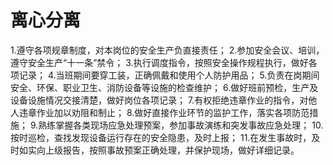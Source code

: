 # 离心分离
1.遵守各项规章制度，对本岗位的安全生产负直接责任；
2.参加安全会议、培训，遵守安全生产“十一条”禁令；
3.执行调度指令，按照安全操作规程执行，做好各项记录；
4.当班期间要穿工装，正确佩戴和使用个人防护用品；
5.负责在岗期间安全、环保、职业卫生、消防设备等设施的检查维护；
6.做好班前预检，生产及设备设施情况交接清楚，做好岗位各项记录；
7.有权拒绝违章作业的指令，对他人违章作业加以劝阻和制止；
8.做好直接作业环节的监护工作，落实各项防范措施；
9.熟练掌握各类现场应急处理预案，参加事故演练和突发事故应急处理；
10.按时巡检，查找发现设备运行存在的安全隐患，及时上报；
11.在发生事故时，及时如实向上级报告，按照事故预案正确处理，并保护现场，做好详细记录。
